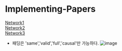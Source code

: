 # Implementing-Papers
[Network1](https://github.com/vipul2001/Modern-CNNs-Implementation)  
[Network2](https://medium.com/geekculture/a-2021-guide-to-improving-cnns-network-architectures-historical-network-architectures-d23f32afb1bd)  
[Network3](https://github.com/raja21068/Deep-Learning-Models)

* 패딩은 'same','valid','full','causal'만 가능하다.
![image](https://user-images.githubusercontent.com/76835313/141890115-f58da3f5-4e8d-452d-9c9d-da5b2c156b11.png)
